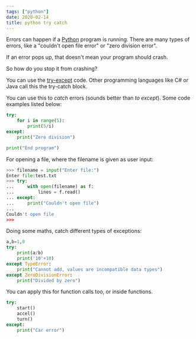 ```yaml
---
tags: ["python"]
date: 2020-02-14
title: python try catch
---
```

Errors can happen if a <a href="https://python.org">Python</a> program is running. There are many types of errors, like a "couldn't open file error" or "zero division error".

If an error pops up, that doesn't mean your program should crash. 

So how do you stop it from crashing?

You can use the <a href="https://pythonbasics.org/try-except/">try-except</a> code. Other programming languages like C# or Java call this the try-catch block.

You can use this to *catch* errors (sounds better than *to except*). Some code examples listed below:

```python
try:
    for i in range(5):
        print(5/i)
except:
    print("Zero division")

print("End program")
```

For opening a file, where the filename is given as user input:

```python
>>> filename = input("Enter file:")
Enter file:test.txt
>>> try:
...     with open(filename) as f:
...         lines = f.read()
... except:
...     print("Couldn't open file")
... 
Couldn't open file
>>> 
```

Doing some maths, catch different types of exceptions:

```python
a,b=1,0
try:
    print(a/b)
    print('10'+10)
except TypeError:
    print("Cannot add, values are incompatible data types")
except ZeroDivisionError:
    print("Divided by zero")
```

You can apply this for function calls too, or inside functions.

```python
try:
    start()
    accel()
    turn()
except:
    print("Car error")
```


